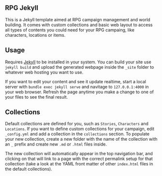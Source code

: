 RPG Jekyll
-------------

This is a Jekyll template aimed at RPG campaign management and world building. It comes with custom collections and basic web layout to access all types of contents you could need for your RPG campaing, like characters, locations or items.

## Usage

Requires [Jekyll](https://jekyllrb.com) to be installed in your system. You can build your site use `jekyll build` and upload the generated webpage inside the `_site` folder to whatever web hosting you want to use.

If you want to edit your content and see it update realtime, start a local server with `bundle exec jekyll serve` and navitage to `127.0.0.1:4000` in your web browser. Refresh the page anytime you make a change to one of your files to see the final result. 

## Collections

Default collections are defined for you, such as `Stories`, `Characters` and `Locations`. If you want to define custom collections for your campaign, edit `_config.yml` and add a collection in the `collections` section. To populate your new collection, create a new folder with the name of the collection with an `_` prefix and create new `.md` or `.html` files inside.

The new collection will automatically appear in the top navigation bar, and clicking on that will link to a page with the correct permalink setup for that collection (take a look at the YAML front matter of other `index.html` files in the default collections).
